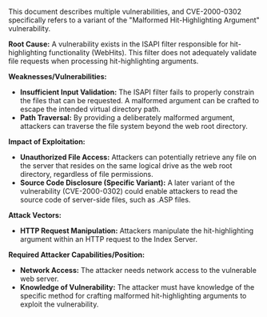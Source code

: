 This document describes multiple vulnerabilities, and CVE-2000-0302 specifically refers to a variant of the "Malformed Hit-Highlighting Argument" vulnerability.

**Root Cause:**
A vulnerability exists in the ISAPI filter responsible for hit-highlighting functionality (WebHits). This filter does not adequately validate file requests when processing hit-highlighting arguments.

**Weaknesses/Vulnerabilities:**
- **Insufficient Input Validation:** The ISAPI filter fails to properly constrain the files that can be requested. A malformed argument can be crafted to escape the intended virtual directory path.
- **Path Traversal:** By providing a deliberately malformed argument, attackers can traverse the file system beyond the web root directory.

**Impact of Exploitation:**
- **Unauthorized File Access:** Attackers can potentially retrieve any file on the server that resides on the same logical drive as the web root directory, regardless of file permissions.
- **Source Code Disclosure (Specific Variant):** A later variant of the vulnerability (CVE-2000-0302) could enable attackers to read the source code of server-side files, such as .ASP files.

**Attack Vectors:**
- **HTTP Request Manipulation:** Attackers manipulate the hit-highlighting argument within an HTTP request to the Index Server.

**Required Attacker Capabilities/Position:**
- **Network Access:** The attacker needs network access to the vulnerable web server.
- **Knowledge of Vulnerability:** The attacker must have knowledge of the specific method for crafting malformed hit-highlighting arguments to exploit the vulnerability.